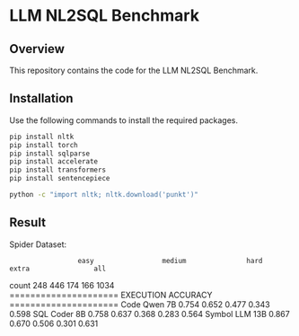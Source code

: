 # LLM NL2SQL Benchmark

## Overview

This repository contains the code for the LLM NL2SQL Benchmark. 

## Installation

Use the following commands to install the required packages.

```sh
pip install nltk
pip install torch
pip install sqlparse
pip install accelerate
pip install transformers
pip install sentencepiece

python -c "import nltk; nltk.download('punkt')"
```

## Result

Spider Dataset:

                     easy                 medium               hard                 extra                all                 
count                248                  446                  174                  166                  1034                
=====================   EXECUTION ACCURACY     =====================
Code Qwen 7B         0.754                0.652                0.477                0.343                0.598
SQL Coder 8B         0.758                0.637                0.368                0.283                0.564
Symbol LLM 13B       0.867                0.670                0.506                0.301                0.631